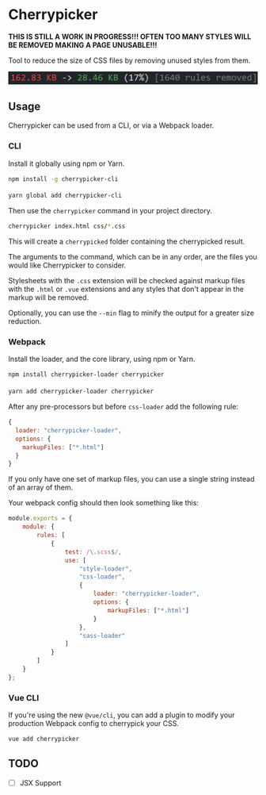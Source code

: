 # Cherrypicker

**THIS IS STILL A WORK IN PROGRESS!!! OFTEN TOO MANY STYLES WILL BE REMOVED MAKING A PAGE UNUSABLE!!!**

Tool to reduce the size of CSS files by removing unused styles from them.

![CLI Example](packages/cherrypicker-cli/cli.png)

## Usage
Cherrypicker can be used from a CLI, or via a Webpack loader.

### CLI
Install it globally using npm or Yarn.
```bash
npm install -g cherrypicker-cli

yarn global add cherrypicker-cli
```

Then use the `cherrypicker` command in your project directory.

```bash
cherrypicker index.html css/*.css
```

This will create a `cherrypicked` folder containing the cherrypicked result.

The arguments to the command, which can be in any order, are the files you would like Cherrypicker to consider.

Stylesheets with the `.css` extension will be checked against markup files with the `.html` or `.vue` extensions and any styles that don't appear in the markup will be removed.

Optionally, you can use the `--min` flag to minify the output for a greater size reduction.

### Webpack
Install the loader, and the core library, using npm or Yarn.
```bash
npm install cherrypicker-loader cherrypicker

yarn add cherrypicker-loader cherrypicker
```

After any pre-processors but before `css-loader` add the following rule:
```js
{
  loader: "cherrypicker-loader",
  options: {
    markupFiles: ["*.html"]
  }
}
```

If you only have one set of markup files, you can use a single string instead of an array of them.

Your webpack config should then look something like this:
```js
module.exports = {
    module: {
        rules: [
            {
                test: /\.scss$/,
                use: [
                    "style-loader",
                    "css-loader",
                    {
                        loader: "cherrypicker-loader",
                        options: {
                            markupFiles: ["*.html"]
                        }
                    },
                    "sass-loader"
                ]
            }
        ]
    }
};
```

### Vue CLI
If you're using the new `@vue/cli`, you can add a plugin to modify your production Webpack config to cherrypick your CSS.

```bash
vue add cherrypicker
```

## TODO
- [ ] JSX Support